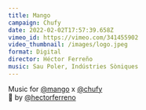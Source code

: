 ```yaml
---
title: Mango
campaign: Chufy
date: 2022-02-02T17:57:39.658Z
vimeo_id: https://vimeo.com/341455902
video_thumbnail: /images/logo.jpeg
format: Digital
director: Héctor Ferreño
music: Sau Poler, Indústries Sòniques
---
```

Music for [@mango](https://www.instagram.com/mango/) x [@chufy](https://www.instagram.com/chufy/)\
🎥 by [@hectorferreno](https://www.instagram.com/hectorferreno/)